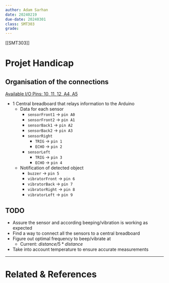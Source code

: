 ```yaml
---
author: Adam Sarhan
date: 20240219
due-date: 20240301
class: SMT303
grade:
---
```

[[SMT303]]
# Projet Handicap
## Organisation of the connections
<u>Available I/O Pins: 10, 11, 12, A4, A5</u>
- 1 Central breadboard that relays information to the Arduino
	- Data for each sensor
		- `sensorFront1` → `pin A0`
		- `sensorFront2` → `pin A1`
		- `sensorBack1` → `pin A2`
		- `sensorBack2` → `pin A3`
		- `sensorRight`
			- `TRIG` → `pin 1`
			- `ECHO` → `pin 2`
		- `sensorLeft`
			- `TRIG` → `pin 3`
			- `ECHO` → `pin 4`
	- Notification of detected object
		- `buzzer` → `pin 5`
		- `vibratorFront` → `pin 6`
		- `vibratorBack` → `pin 7`
		- `vibratorRight` → `pin 8`
		- `vibratorLeft` → `pin 9`

## TODO
- Assure the sensor and according beeping/vibration is working as expected
- Find a way to connect all the sensors to a central breadboard
- Figure out optimal frequency to beep/vibrate at
	- Current: $distance/5 * distance$
- Take into account temperature to ensure accurate measurements

---
# Related & References